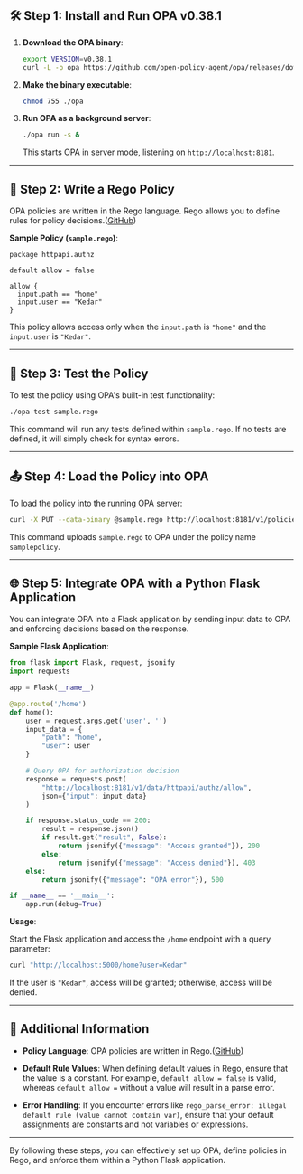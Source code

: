 
## 🛠️ Step 1: Install and Run OPA v0.38.1

1. **Download the OPA binary**:

   ```bash
   export VERSION=v0.38.1
   curl -L -o opa https://github.com/open-policy-agent/opa/releases/download/${VERSION}/opa_linux_amd64
   ```

2. **Make the binary executable**:

   ```bash
   chmod 755 ./opa
   ```

3. **Run OPA as a background server**:

   ```bash
   ./opa run -s &
   ```

   This starts OPA in server mode, listening on `http://localhost:8181`.

---

## 📜 Step 2: Write a Rego Policy

OPA policies are written in the Rego language. Rego allows you to define rules for policy decisions.([GitHub][1])

**Sample Policy (`sample.rego`)**:

```rego
package httpapi.authz

default allow = false

allow {
  input.path == "home"
  input.user == "Kedar"
}
```

This policy allows access only when the `input.path` is `"home"` and the `input.user` is `"Kedar"`.

---

## 🧪 Step 3: Test the Policy

To test the policy using OPA's built-in test functionality:

```bash
./opa test sample.rego
```

This command will run any tests defined within `sample.rego`. If no tests are defined, it will simply check for syntax errors.

---

## 📤 Step 4: Load the Policy into OPA

To load the policy into the running OPA server:

```bash
curl -X PUT --data-binary @sample.rego http://localhost:8181/v1/policies/samplepolicy
```

This command uploads `sample.rego` to OPA under the policy name `samplepolicy`.

---

## 🌐 Step 5: Integrate OPA with a Python Flask Application

You can integrate OPA into a Flask application by sending input data to OPA and enforcing decisions based on the response.

**Sample Flask Application**:

```python
from flask import Flask, request, jsonify
import requests

app = Flask(__name__)

@app.route('/home')
def home():
    user = request.args.get('user', '')
    input_data = {
        "path": "home",
        "user": user
    }

    # Query OPA for authorization decision
    response = requests.post(
        "http://localhost:8181/v1/data/httpapi/authz/allow",
        json={"input": input_data}
    )

    if response.status_code == 200:
        result = response.json()
        if result.get("result", False):
            return jsonify({"message": "Access granted"}), 200
        else:
            return jsonify({"message": "Access denied"}), 403
    else:
        return jsonify({"message": "OPA error"}), 500

if __name__ == '__main__':
    app.run(debug=True)
```

**Usage**:

Start the Flask application and access the `/home` endpoint with a query parameter:

```bash
curl "http://localhost:5000/home?user=Kedar"
```

If the user is `"Kedar"`, access will be granted; otherwise, access will be denied.

---

## 🧠 Additional Information

* **Policy Language**: OPA policies are written in Rego.([GitHub][1])

* **Default Rule Values**: When defining default values in Rego, ensure that the value is a constant. For example, `default allow = false` is valid, whereas `default allow =` without a value will result in a parse error.

* **Error Handling**: If you encounter errors like `rego_parse_error: illegal default rule (value cannot contain var)`, ensure that your default assignments are constants and not variables or expressions.&#x20;

---

By following these steps, you can effectively set up OPA, define policies in Rego, and enforce them within a Python Flask application.

[1]: https://github.com/open-policy-agent/opa?utm_source=chatgpt.com "Open Policy Agent (OPA) - GitHub"

